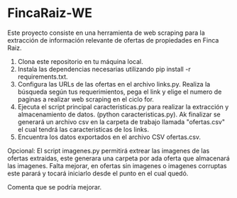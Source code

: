 # FincaRaiz-WE
Este proyecto consiste en una herramienta de web scraping para la extracción de información relevante de ofertas de propiedades en Finca Raiz.

1. Clona este repositorio en tu máquina local.
2. Instala las dependencias necesarias utilizando pip install -r requirements.txt.
3. Configura las URLs de las ofertas en el archivo links.py. Realiza la búsqueda según tus requerimientos, pega el link y elige el numero de paginas a realizar web scraping en el ciclo for.
4. Ejecuta el script principal caracteristicas.py para realizar la extracción y almacenamiento de datos. (python caracteristicas.py). Ak finalizar se generará un archivo csv en la carpeta de trabajo llamada "ofertas.csv" el cual tendrá las caracteristicas de los links.
5. Encuentra los datos exportados en el archivo CSV ofertas.csv.
   
Opcional: El script imagenes.py permitirá extrear las imagenes de las ofertas extraidas, este generara una carpeta por ada oferta que almacenará las imagenes. Falta mejorar, en ofertas sin imagenes o imagenes corruptas este parará y tocará iniciarlo desde el punto en el cual quedó.

Comenta que se podría mejorar. 

